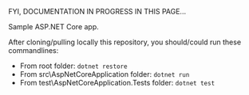 FYI, DOCUMENTATION IN PROGRESS IN THIS PAGE...

Sample ASP.NET Core app.

After cloning/pulling locally this repository, you should/could run these commandlines:
- From root folder: `dotnet restore`
- From src\AspNetCoreApplication folder: `dotnet run`
- From test\AspNetCoreApplication.Tests folder: `dotnet test`
